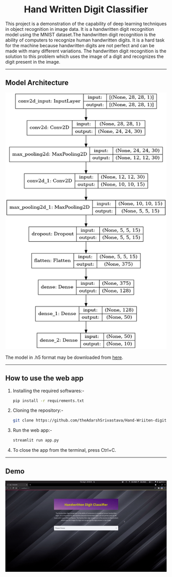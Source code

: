 <h1 align="center"> Hand Written Digit Classifier </h1>

This project is a demonstration of the capability of deep learning techniques in object recognition in image data. It is a handwritten digit recognition model using the MNIST dataset.The handwritten digit recognition is the ability of computers to recognize human handwritten digits. It is a hard task for the machine because handwritten digits are not perfect and can be made with many different variations. The handwritten digit recognition is the solution to this problem which uses the image of a digit and recognizes the digit present in the image.

---

## Model Architecture

<img src = "assets/model_architecture.png" height = 800px width = 600px>

The model in .h5 format may be downloaded from <a href = "https://drive.google.com/file/d/1iwutxvsbuw48MObnk9wYPhLWUS1Vk9YJ/view?usp=sharing">here</a>.

---

<h2>How to use the web app</h2>

1. Installing the required softwares:-
   ```bash
   pip install -r requirements.txt
   ```
2. Cloning the repository:-
   ```bash
   git clone https://github.com/theAdarshSrivastava/Hand-Wriiten-digit-classifier.git
   ```
3. Run the web app:-
   ```bash
   streamlit run app.py
   ```
4. To close the app from the terminal, press Ctrl+C.

---

<h2>Demo</h2>

![](Demo/demo.gif)
